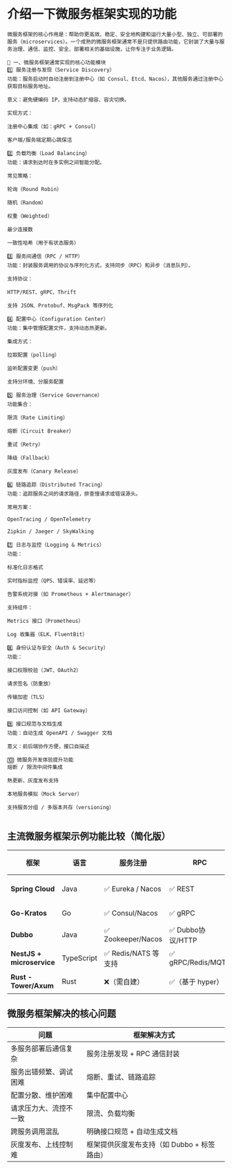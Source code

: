 # 介绍一下微服务框架实现的功能
```text
微服务框架的核心作用是：帮助你更高效、稳定、安全地构建和运行大量小型、独立、可部署的服务（microservices）。一个成熟的微服务框架通常不是只提供路由功能，它封装了大量与服务治理、通信、监控、安全、部署相关的基础设施，让你专注于业务逻辑。

🧱 一、微服务框架通常实现的核心功能模块
1️⃣ 服务注册与发现（Service Discovery）
功能：服务启动时自动注册到注册中心（如 Consul、Etcd、Nacos），其他服务通过注册中心获取目标服务地址。

意义：避免硬编码 IP，支持动态扩缩容、容灾切换。

实现方式：

注册中心集成（如：gRPC + Consul）

客户端/服务端定期心跳保活

2️⃣ 负载均衡（Load Balancing）
功能：请求到达时在多实例之间智能分配。

常见策略：

轮询（Round Robin）

随机（Random）

权重（Weighted）

最少连接数

一致性哈希（用于有状态服务）

3️⃣ 服务间通信（RPC / HTTP）
功能：封装服务调用的协议与序列化方式，支持同步（RPC）和异步（消息队列）。

支持协议：

HTTP/REST、gRPC、Thrift

支持 JSON、Protobuf、MsgPack 等序列化

4️⃣ 配置中心（Configuration Center）
功能：集中管理配置文件，支持动态热更新。

集成方式：

拉取配置（polling）

监听配置变更（push）

支持分环境、分服务配置

5️⃣ 服务治理（Service Governance）
功能集合：

限流（Rate Limiting）

熔断（Circuit Breaker）

重试（Retry）

降级（Fallback）

灰度发布（Canary Release）

6️⃣ 链路追踪（Distributed Tracing）
功能：追踪服务之间的请求路径，排查慢请求或错误源头。

常用方案：

OpenTracing / OpenTelemetry

Zipkin / Jaeger / SkyWalking

7️⃣ 日志与监控（Logging & Metrics）
功能：

标准化日志格式

实时指标监控（QPS、错误率、延迟等）

告警系统对接（如 Prometheus + Alertmanager）

支持组件：

Metrics 接口（Prometheus）

Log 收集器（ELK、FluentBit）

8️⃣ 身份认证与安全（Auth & Security）
功能：

接口权限校验（JWT、OAuth2）

请求签名（防重放）

传输加密（TLS）

接口访问控制（如 API Gateway）

9️⃣ 接口规范与文档生成
功能：自动生成 OpenAPI / Swagger 文档

意义：前后端协作方便，接口自描述

🔟 微服务开发体验提升功能
熔断 / 限流中间件集成

熱更新、灰度发布支持

本地服务模拟（Mock Server）

支持服务分组 / 多版本共存（versioning）


```
## 主流微服务框架示例功能比较（简化版）
| 框架                        | 语言         | 服务注册              | RPC               | 配置中心            | 链路追踪            | 限流熔断           |
| ------------------------- | ---------- | ----------------- | ----------------- | --------------- | --------------- | -------------- |
| **Spring Cloud**          | Java       | ✅ Eureka / Nacos  | ✅ REST            | ✅ Spring Config | ✅ Sleuth/Zipkin | ✅ Resilience4j |
| **Go-Kratos**             | Go         | ✅ Consul/Nacos    | ✅ gRPC            | ✅ Apollo        | ✅ OpenTelemetry | ✅ 内建           |
| **Dubbo**                 | Java       | ✅ Zookeeper/Nacos | ✅ Dubbo协议/HTTP    | ✅ 支持多种          | ✅ Zipkin        | ✅ 内建           |
| **NestJS + microservice** | TypeScript | ✅ Redis/NATS 等支持  | ✅ gRPC/Redis/MQTT | ❌（可接入）          | ✅（需集成）          | ✅（需集成）         |
| **Rust - Tower/Axum**     | Rust       | ❌（需自建）            | ✅（基于 hyper）       | ❌（需接入）          | ✅（需接入）          | ✅（中间件）         |

## 微服务框架解决的核心问题
| 问题          | 框架解决方式                     |
| ----------- | -------------------------- |
| 多服务部署后通信复杂  | 服务注册发现 + RPC 通信封装          |
| 服务出错频繁、调试困难 | 熔断、重试、链路追踪                 |
| 配置分散、维护困难   | 集中配置中心                     |
| 请求压力大、流控不一致 | 限流、负载均衡                    |
| 跨服务调用混乱     | 明确接口规范 + 自动生成文档            |
| 灰度发布、上线控制难  | 框架提供灰度发布支持（如 Dubbo + 标签路由） |
